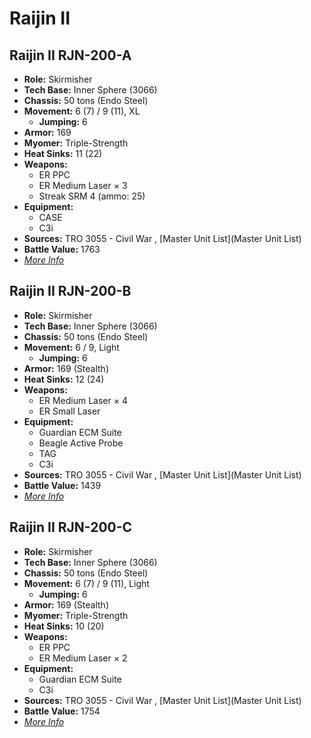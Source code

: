 # Raijin II 

## Raijin II RJN-200-A 

- **Role:** Skirmisher 
- **Tech Base:** Inner Sphere (3066) 
- **Chassis:** 50 tons (Endo Steel) 
- **Movement:** 6 (7) / 9 (11), XL 
  - **Jumping:** 6 
- **Armor:** 169 
- **Myomer:** Triple-Strength 
- **Heat Sinks:** 11 (22) 
- **Weapons:** 
  - ER PPC 
  - ER Medium Laser × 3 
  - Streak SRM 4 (ammo: 25) 
- **Equipment:** 
  - CASE 
  - C3i 
- **Sources:** TRO 3055 - Civil War , [Master Unit List](Master Unit List) 
- **Battle Value:** 1763 
- [*More Info*](raijin_ii/raijin_ii_rjn-200-a.md) 

## Raijin II RJN-200-B 

- **Role:** Skirmisher 
- **Tech Base:** Inner Sphere (3066) 
- **Chassis:** 50 tons (Endo Steel) 
- **Movement:** 6 / 9, Light 
  - **Jumping:** 6 
- **Armor:** 169 (Stealth) 
- **Heat Sinks:** 12 (24) 
- **Weapons:** 
  - ER Medium Laser × 4 
  - ER Small Laser 
- **Equipment:** 
  - Guardian ECM Suite 
  - Beagle Active Probe 
  - TAG 
  - C3i 
- **Sources:** TRO 3055 - Civil War , [Master Unit List](Master Unit List) 
- **Battle Value:** 1439 
- [*More Info*](raijin_ii/raijin_ii_rjn-200-b.md) 

## Raijin II RJN-200-C 

- **Role:** Skirmisher 
- **Tech Base:** Inner Sphere (3066) 
- **Chassis:** 50 tons (Endo Steel) 
- **Movement:** 6 (7) / 9 (11), Light 
  - **Jumping:** 6 
- **Armor:** 169 (Stealth) 
- **Myomer:** Triple-Strength 
- **Heat Sinks:** 10 (20) 
- **Weapons:** 
  - ER PPC 
  - ER Medium Laser × 2 
- **Equipment:** 
  - Guardian ECM Suite 
  - C3i 
- **Sources:** TRO 3055 - Civil War , [Master Unit List](Master Unit List) 
- **Battle Value:** 1754 
- [*More Info*](raijin_ii/raijin_ii_rjn-200-c.md) 

